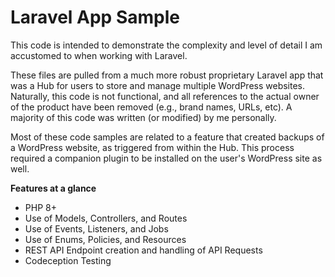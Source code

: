 # Laravel App Sample

This code is intended to demonstrate the complexity and level of detail I am accustomed to when working with Laravel.

These files are pulled from a much more robust proprietary Laravel app that was a Hub for users to store and manage multiple WordPress websites. Naturally, this code is not functional, and all references to the actual owner of the product have been removed (e.g., brand names, URLs, etc). A majority of this code was written (or modified) by me personally.

Most of these code samples are related to a feature that created backups of a WordPress website, as triggered from within the Hub. This process required a companion plugin to be installed on the user's WordPress site as well.

**Features at a glance**
- PHP 8+
- Use of Models, Controllers, and Routes
- Use of Events, Listeners, and Jobs
- Use of Enums, Policies, and Resources
- REST API Endpoint creation and handling of API Requests
- Codeception Testing
